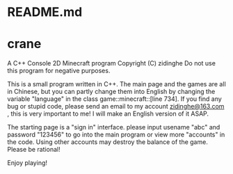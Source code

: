 # README.md
# crane
A C++ Console 2D Minecraft program
Copyright (C) zidinghe
Do not use this program for negative purposes.

This is a small program written in C++.
The main page and the games are all in Chinese, but you can partly change them into English by changing the variable "language" in the class game::minecraft::[line 734].
If you find any bug or stupid code, please send an email to my account zidinghe@163.com , this is very important to me!
I will make an English version of it ASAP.

The starting page is a "sign in" interface. please input usename "abc" and password "123456" to go into the main program or view more "accounts" in the code.
Using other accounts may destroy the balance of the game. Please be rational!

Enjoy playing!
